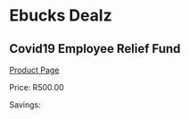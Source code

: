 
# Ebucks Dealz
## Covid19 Employee Relief Fund
[Product Page](https://www.ebucks.com/web/shop/productSelected.do?prodId=1133134101&catId=365579701)

Price: R500.00

Savings: 


	